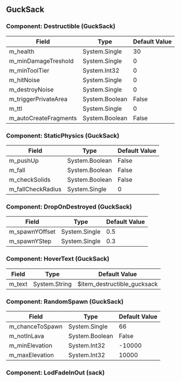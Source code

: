 ## GuckSack

### Component: Destructible (GuckSack)

|Field|Type|Default Value|
|-----|----|-------------|
|m_health|System.Single|30|
|m_minDamageTreshold|System.Single|0|
|m_minToolTier|System.Int32|0|
|m_hitNoise|System.Single|0|
|m_destroyNoise|System.Single|0|
|m_triggerPrivateArea|System.Boolean|False|
|m_ttl|System.Single|0|
|m_autoCreateFragments|System.Boolean|False|

### Component: StaticPhysics (GuckSack)

|Field|Type|Default Value|
|-----|----|-------------|
|m_pushUp|System.Boolean|False|
|m_fall|System.Boolean|False|
|m_checkSolids|System.Boolean|False|
|m_fallCheckRadius|System.Single|0|

### Component: DropOnDestroyed (GuckSack)

|Field|Type|Default Value|
|-----|----|-------------|
|m_spawnYOffset|System.Single|0.5|
|m_spawnYStep|System.Single|0.3|

### Component: HoverText (GuckSack)

|Field|Type|Default Value|
|-----|----|-------------|
|m_text|System.String|$item_destructible_gucksack|

### Component: RandomSpawn (GuckSack)

|Field|Type|Default Value|
|-----|----|-------------|
|m_chanceToSpawn|System.Single|66|
|m_notInLava|System.Boolean|False|
|m_minElevation|System.Int32|-10000|
|m_maxElevation|System.Int32|10000|

### Component: LodFadeInOut (sack)

